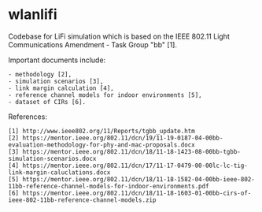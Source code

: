 # wlanlifi
Codebase for LiFi simulation which is based on the IEEE 802.11 Light Communications Amendment - Task Group "bb" [1].

Important documents include:

	- methodology [2],
	- simulation scenarios [3],
	- link margin calculation [4],
	- reference channel models for indoor environments [5],
	- dataset of CIRs [6].


References:

	[1] http://www.ieee802.org/11/Reports/tgbb_update.htm
	[2] https://mentor.ieee.org/802.11/dcn/19/11-19-0187-04-00bb-evaluation-methodology-for-phy-and-mac-proposals.docx
	[3] https://mentor.ieee.org/802.11/dcn/18/11-18-1423-08-00bb-tgbb-simulation-scenarios.docx
	[4] https://mentor.ieee.org/802.11/dcn/17/11-17-0479-00-00lc-lc-tig-link-margin-caluclations.docx
	[5] https://mentor.ieee.org/802.11/dcn/18/11-18-1582-04-00bb-ieee-802-11bb-reference-channel-models-for-indoor-environments.pdf
	[6] https://mentor.ieee.org/802.11/dcn/18/11-18-1603-01-00bb-cirs-of-ieee-802-11bb-reference-channel-models.zip
